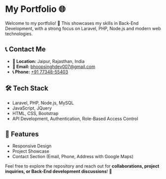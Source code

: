 # My Portfolio 🌐  

Welcome to my portfolio! 🚀 This showcases my skills in Back-End Development, with a strong focus on Laravel, PHP, Node.js and modern web technologies.  

## 📞 Contact Me  
- **📍 Location:** Jaipur, Rajasthan, India  
- **📧 Email:** [bhoopsinghdev007@gmail.com](mailto:bhoopsinghdev007@gmail.com)  
- **📞 Phone:** [+91 77348-55403](tel:+917734855403)  

## 🛠 Tech Stack  
- Laravel, PHP, Node.js, MySQL  
- JavaScript, JQuery  
- HTML, CSS, Bootstrap  
- API Development, Authentication, Role-Based Access Control  

## 📌 Features  
- Responsive Design  
- Project Showcase  
- Contact Section (Email, Phone, Address with Google Maps)  

Feel free to explore the repository and reach out for **collaborations, project inquiries, or Back-End development discussions**! 🚀  
